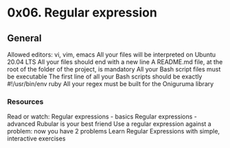 # 0x06. Regular expression
## General
Allowed editors: vi, vim, emacs
All your files will be interpreted on Ubuntu 20.04 LTS
All your files should end with a new line
A README.md file, at the root of the folder of the project, is mandatory
All your Bash script files must be executable
The first line of all your Bash scripts should be exactly #!/usr/bin/env ruby
All your regex must be built for the Oniguruma library

### Resources
Read or watch:
Regular expressions - basics
Regular expressions - advanced
Rubular is your best friend
Use a regular expression against a problem: now you have 2 problems
Learn Regular Expressions with simple, interactive exercises

